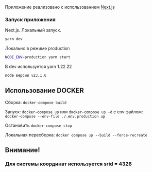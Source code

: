 Приложение реализовано с использованием [Next.js](https://nextjs.org)

### Запуск приложения

Next.js.
Локальный запуск.

```bash
yarn dev
```

Локально в режиме production

```bash
NODE_ENV=production yarn start
```

В dev используется
yarn 1.22.22

```bash
node версии v23.1.0
```

## Использование DOCKER

Сборка:
`docker-compose build`

Запуск:
`docker-compose up`
или
`docker-compose up -d`
c env файлом:
`docker-compose --env-file ./.env.production up`

Остановить
`docker-compose stop`

Локальная пересборка:
`docker compose up --build --force-recreate`

## Внимание!

### Для системы координат используется srid = 4326
